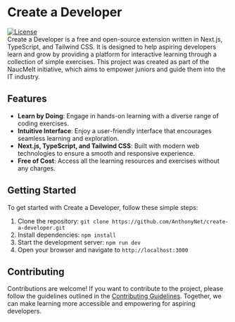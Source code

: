 # Create a Developer

[![License](https://img.shields.io/badge/Visit_Project-37a779?style=for-the-badge)](https://create-a-developer.vercel.app/)
<br>
Create a Developer is a free and open-source extension written in Next.js, TypeScript, and Tailwind CSS. It is designed to help aspiring developers learn and grow by providing a platform for interactive learning through a collection of simple exercises. This project was created as part of the NaucMeIt initiative, which aims to empower juniors and guide them into the IT industry.

## Features

- **Learn by Doing**: Engage in hands-on learning with a diverse range of coding exercises.
- **Intuitive Interface**: Enjoy a user-friendly interface that encourages seamless learning and exploration.
- **Next.js, TypeScript, and Tailwind CSS**: Built with modern web technologies to ensure a smooth and responsive experience.
- **Free of Cost**: Access all the learning resources and exercises without any charges.

## Getting Started

To get started with Create a Developer, follow these simple steps:

1. Clone the repository: `git clone https://github.com/AnthonyNet/create-a-developer.git`
2. Install dependencies: `npm install`
3. Start the development server: `npm run dev`
4. Open your browser and navigate to `http://localhost:3000`

## Contributing

Contributions are welcome! If you want to contribute to the project, please follow the guidelines outlined in the [Contributing Guidelines](CONTRIBUTING.md). Together, we can make learning more accessible and empowering for aspiring developers.

